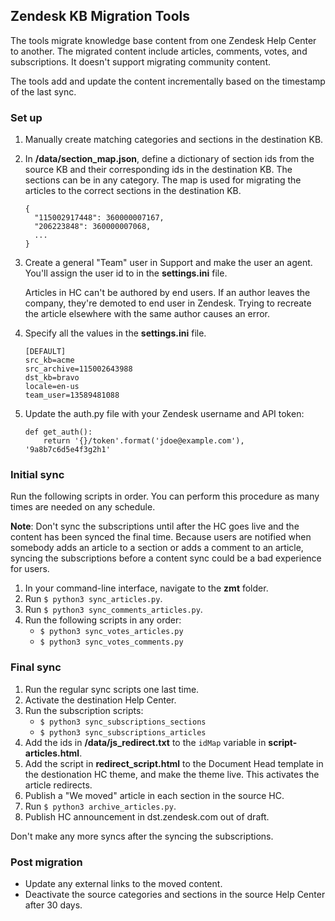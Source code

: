## Zendesk KB Migration Tools

The tools migrate knowledge base content from one Zendesk Help Center to another. The migrated content include articles, comments, votes, and subscriptions. It doesn't support migrating community content.

The tools add and update the content incrementally based on the timestamp of the last sync.

### Set up

1. Manually create matching categories and sections in the destination KB.

2. In **/data/section_map.json**, define a dictionary of section ids from the source KB and their corresponding ids in the destination KB. The sections can be in any category. The map is used for migrating the articles to the correct sections in the destination KB.

	```
	{
      "115002917448": 360000007167,
      "206223848": 360000007068,
      ...
    }
	```

3. Create a general "Team" user in Support and make the user an agent. You'll assign the user id to in the **settings.ini** file.

	Articles in HC can't be authored by end users. If an author leaves the company, they're demoted to end user in Zendesk. Trying to recreate the article elsewhere with the same author causes an error.

4. Specify all the values in the **settings.ini** file.

	```
	[DEFAULT]
    src_kb=acme
    src_archive=115002643988
    dst_kb=bravo
    locale=en-us
    team_user=13589481088
	```

5. Update the auth.py file with your Zendesk username and API token:

    ```
    def get_auth():
        return '{}/token'.format('jdoe@example.com'), '9a8b7c6d5e4f3g2h1'
    ```

### Initial sync

Run the following scripts in order. You can perform this procedure as many times are needed on any schedule. 

**Note**: Don't sync the subscriptions until after the HC goes live and the content has been synced the final time. Because users are notified when somebody adds an article to a section or adds a comment to an article, syncing the subscriptions before a content sync could be a bad experience for users.

1. In your command-line interface, navigate to the **zmt** folder.
1. Run `$ python3 sync_articles.py`.
2. Run `$ python3 sync_comments_articles.py`.
3. Run the following scripts in any order:
    - `$ python3 sync_votes_articles.py`
    - `$ python3 sync_votes_comments.py`


### Final sync

1. Run the regular sync scripts one last time.
2. Activate the destination Help Center.
3. Run the subscription scripts:
    - `$ python3 sync_subscriptions_sections`
    - `$ python3 sync_subscriptions_articles`
4. Add the ids in **/data/js_redirect.txt** to the `idMap` variable in **script-articles.html**.
5. Add the script in **redirect_script.html** to the Document Head template in the destionation HC theme, and make the theme live. This activates the article redirects.
5. Publish a "We moved" article in each section in the source HC.
6. Run `$ python3 archive_articles.py`.
8. Publish HC announcement in dst.zendesk.com out of draft.

Don't make any more syncs after the syncing the subscriptions.


### Post migration

- Update any external links to the moved content.
- Deactivate the source categories and sections in the source Help Center after 30 days.
